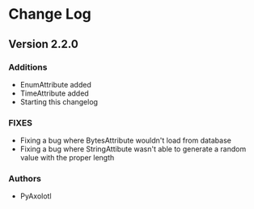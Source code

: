 # Change Log

## Version 2.2.0

### Additions

- EnumAttribute added
- TimeAttribute added
- Starting this changelog

### FIXES

- Fixing a bug where BytesAttribute wouldn't load from database
- Fixing a bug where StringAttibute wasn't able to generate a random value with the proper length

### Authors

- PyAxolotl